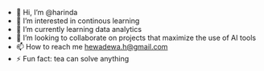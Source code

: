 - 👋 Hi, I’m @harinda
- 👀 I’m interested in continous learning
- 🌱 I’m currently learning data analytics
- 💞️ I’m looking to collaborate on projects that maximize the use of AI tools
- 📫 How to reach me hewadewa.h@gmail.com
- ⚡ Fun fact: tea can solve anything

<!---
harinda0/harinda0 is a ✨ special ✨ repository because its `README.md` (this file) appears on your GitHub profile.
You can click the Preview link to take a look at your changes.
--->
